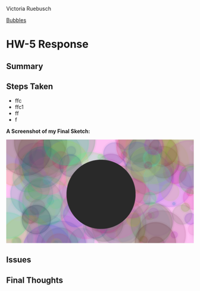 Victoria Ruebusch

[Bubbles](https://vruebusch.github.io/120-work/hw-6/)

# **HW-5 Response**

## Summary



## Steps Taken
- ffc
- ffc1
- ff
- f

**A Screenshot of my Final Sketch:**

![Homework 6 Screenshot](hw_6_ss.png)

## Issues



## Final Thoughts
